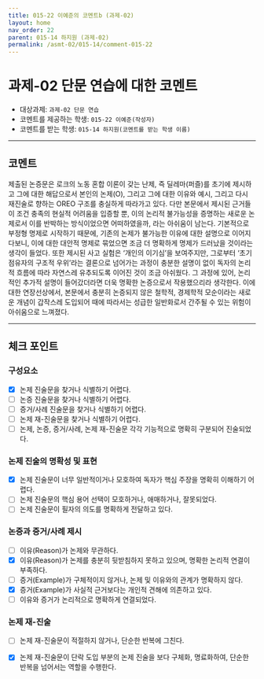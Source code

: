 ```yaml
---
title: 015-22 이예준의 코멘트b (과제-02) 
layout: home
nav_order: 22
parent: 015-14 하지원 (과제-02)
permalink: /asmt-02/015-14/comment-015-22
---
```


# 과제-02 단문 연습에 대한 코멘트

- 대상과제: `과제-02 단문 연습`
- 코멘트를 제공하는 학생: `015-22 이예준(작성자)` 
- 코멘트를 받는 학생: `015-14 하지원(코멘트를 받는 학생 이름)` 

---

## 코멘트

제출된 논증문은 로크의 노동 혼합 이론이 갖는 난제, 즉 딜레마(퍼즐)를 초기에 제시하고 그에 대한 해답으로서 본인의 논제(O), 그리고 그에 대한 이유와 예시, 그리고 다시 재진술로 향하는 OREO 구조를 충실하게 따라가고 있다. 다만 본문에서 제시된 근거들이 조건 충족의 현실적 어려움을 입증할 뿐, 이의 논리적 불가능성을 증명하는 새로운 논제로서 이를 반박하는 방식이었으면 어떠하였을까, 라는 아쉬움이 남는다. 기본적으로 부정형 명제로 시작하기 때문에, 기존의 논제가 불가능한 이유에 대한 설명으로 이어지다보니, 이에 대한 대안적 명제로 묶었으면 조금 더 명확하게 명제가 드러났을 것이라는 생각이 들었다. 또한 제시된 사고 실험은 ‘개인의 이기심’을 보여주지만, 그로부터 ‘초기 점유자의 구조적 우위’라는 결론으로 넘어가는 과정이 충분한 설명이 없이 독자의 논리적 흐름에 따라 자연스레 유추되도록 이어진 것이 조금 아쉬웠다. 그 과정에 있어, 논리적인 추가적 설명이 들어갔더라면 더욱 명확한 논증으로서 작용했으리라 생각한다. 이에 대한 연장선상에서, 본문에서 충분히 논증되지 않은 철학적, 경제학적 모순이라는 새로운 개념이 갑작스레 도입되어 때에 따라서는 성급한 일반화로서 간주될 수 있는 위험이 아쉬움으로 느껴졌다.

---

## 체크 포인트

### **구성요소**
- [x] 논제 진술문을 찾거나 식별하기 어렵다.
- [ ] 논증 진술문을 찾거나 식별하기 어렵다.
- [ ] 증거/사례 진술문을 찾거나 식별하기 어렵다.
- [ ] 논제 재-진술문을 찾거나 식별하기 어렵다.
- [ ] 논제, 논증, 증거/사례, 논제 재-진술문 각각 기능적으로 명확히 구분되어 진술되었다.

### **논제 진술의 명확성 및 표현**  
- [x] 논제 진술문이 너무 일반적이거나 모호하여 독자가 핵심 주장을 명확히 이해하기 어렵다.
- [ ] 논제 진술문의 핵심 용어 선택이 모호하거나, 애매하거나, 잘못되었다.
- [ ] 논제 진술문이 필자의 의도를 명확하게 전달하고 있다.  

### **논증과 증거/사례 제시**  
- [ ] 이유(Reason)가 논제와 무관하다.
- [x] 이유(Reason)가 논제를 충분히 뒷받침하지 못하고 있으며, 명확한 논리적 연결이 부족하다.
- [ ] 증거(Example)가 구체적이지 않거나, 논제 및 이유와의 관계가 명확하지 않다. 
- [x] 증거(Example)가 사실적 근거보다는 개인적 견해에 의존하고 있다.
- [ ] 이유와 증거가 논리적으로 명확하게 연결되었다.  

### **논제 재-진술**  
- [ ] 논제 재-진술문이 적절하지 않거나, 단순한 반복에 그친다.
- [x] 논제 재-진술문이 단락 도입 부분의 논제 진술을 보다 구체화, 명료화하여, 단순한 반복을 넘어서는 역할을 수행한다.

